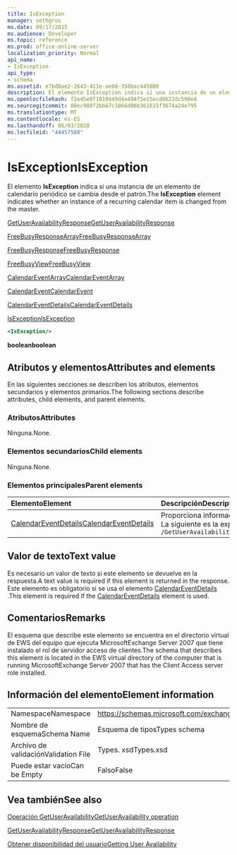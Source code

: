 ```yaml
---
title: IsException
manager: sethgros
ms.date: 09/17/2015
ms.audience: Developer
ms.topic: reference
ms.prod: office-online-server
localization_priority: Normal
api_name:
- IsException
api_type:
- schema
ms.assetid: e7bd8ae2-2643-411e-ae08-358bac445800
description: El elemento IsException indica si una instancia de un elemento de calendario periódico se cambia desde el patrón.
ms.openlocfilehash: f2e45e0f1010449d4a494f5e15ecd0b22dc598e4
ms.sourcegitcommit: 88ec988f2bb67c1866d06b361615f3674a24e795
ms.translationtype: MT
ms.contentlocale: es-ES
ms.lasthandoff: 06/03/2020
ms.locfileid: "44457588"
---
```

# <a name="isexception"></a><span data-ttu-id="2a8a2-103">IsException</span><span class="sxs-lookup"><span data-stu-id="2a8a2-103">IsException</span></span>

<span data-ttu-id="2a8a2-104">El elemento **IsException** indica si una instancia de un elemento de calendario periódico se cambia desde el patrón.</span><span class="sxs-lookup"><span data-stu-id="2a8a2-104">The **IsException** element indicates whether an instance of a recurring calendar item is changed from the master.</span></span> 
  
[<span data-ttu-id="2a8a2-105">GetUserAvailabilityResponse</span><span class="sxs-lookup"><span data-stu-id="2a8a2-105">GetUserAvailabilityResponse</span></span>](getuseravailabilityresponse.md)
  
[<span data-ttu-id="2a8a2-106">FreeBusyResponseArray</span><span class="sxs-lookup"><span data-stu-id="2a8a2-106">FreeBusyResponseArray</span></span>](freebusyresponsearray.md)
  
[<span data-ttu-id="2a8a2-107">FreeBusyResponse</span><span class="sxs-lookup"><span data-stu-id="2a8a2-107">FreeBusyResponse</span></span>](freebusyresponse.md)
  
[<span data-ttu-id="2a8a2-108">FreeBusyView</span><span class="sxs-lookup"><span data-stu-id="2a8a2-108">FreeBusyView</span></span>](freebusyview.md)
  
[<span data-ttu-id="2a8a2-109">CalendarEventArray</span><span class="sxs-lookup"><span data-stu-id="2a8a2-109">CalendarEventArray</span></span>](calendareventarray.md)
  
[<span data-ttu-id="2a8a2-110">CalendarEvent</span><span class="sxs-lookup"><span data-stu-id="2a8a2-110">CalendarEvent</span></span>](calendarevent.md)
  
[<span data-ttu-id="2a8a2-111">CalendarEventDetails</span><span class="sxs-lookup"><span data-stu-id="2a8a2-111">CalendarEventDetails</span></span>](calendareventdetails.md)
  
[<span data-ttu-id="2a8a2-112">IsException</span><span class="sxs-lookup"><span data-stu-id="2a8a2-112">IsException</span></span>](isexception.md)
  
```xml
<IsException/>
```

 <span data-ttu-id="2a8a2-113">**boolean**</span><span class="sxs-lookup"><span data-stu-id="2a8a2-113">**boolean**</span></span>
## <a name="attributes-and-elements"></a><span data-ttu-id="2a8a2-114">Atributos y elementos</span><span class="sxs-lookup"><span data-stu-id="2a8a2-114">Attributes and elements</span></span>

<span data-ttu-id="2a8a2-115">En las siguientes secciones se describen los atributos, elementos secundarios y elementos primarios.</span><span class="sxs-lookup"><span data-stu-id="2a8a2-115">The following sections describe attributes, child elements, and parent elements.</span></span>
  
### <a name="attributes"></a><span data-ttu-id="2a8a2-116">Atributos</span><span class="sxs-lookup"><span data-stu-id="2a8a2-116">Attributes</span></span>

<span data-ttu-id="2a8a2-117">Ninguna.</span><span class="sxs-lookup"><span data-stu-id="2a8a2-117">None.</span></span>
  
### <a name="child-elements"></a><span data-ttu-id="2a8a2-118">Elementos secundarios</span><span class="sxs-lookup"><span data-stu-id="2a8a2-118">Child elements</span></span>

<span data-ttu-id="2a8a2-119">Ninguna.</span><span class="sxs-lookup"><span data-stu-id="2a8a2-119">None.</span></span>
  
### <a name="parent-elements"></a><span data-ttu-id="2a8a2-120">Elementos principales</span><span class="sxs-lookup"><span data-stu-id="2a8a2-120">Parent elements</span></span>

|<span data-ttu-id="2a8a2-121">**Elemento**</span><span class="sxs-lookup"><span data-stu-id="2a8a2-121">**Element**</span></span>|<span data-ttu-id="2a8a2-122">**Descripción**</span><span class="sxs-lookup"><span data-stu-id="2a8a2-122">**Description**</span></span>|
|:-----|:-----|
|[<span data-ttu-id="2a8a2-123">CalendarEventDetails</span><span class="sxs-lookup"><span data-stu-id="2a8a2-123">CalendarEventDetails</span></span>](calendareventdetails.md) <br/> |<span data-ttu-id="2a8a2-124">Proporciona información adicional acerca de un evento de calendario.</span><span class="sxs-lookup"><span data-stu-id="2a8a2-124">Provides additional information about a calendar event.</span></span>  <br/> <span data-ttu-id="2a8a2-125">La siguiente es la expresión XPath 2,0 a este elemento:</span><span class="sxs-lookup"><span data-stu-id="2a8a2-125">The following is the XPath 2.0 expression to this element:</span></span>  <br/>  `/GetUserAvailabilityResponse/FreeBusyResponseArray/FreeBusyResponse/FreeBusyView/CalendarEventArray/CalendarEvent[i]/CalendarEventDetails` <br/> |
   
## <a name="text-value"></a><span data-ttu-id="2a8a2-126">Valor de texto</span><span class="sxs-lookup"><span data-stu-id="2a8a2-126">Text value</span></span>

<span data-ttu-id="2a8a2-127">Es necesario un valor de texto si este elemento se devuelve en la respuesta.</span><span class="sxs-lookup"><span data-stu-id="2a8a2-127">A text value is required if this element is returned in the response.</span></span> <span data-ttu-id="2a8a2-128">Este elemento es obligatorio si se usa el elemento [CalendarEventDetails](calendareventdetails.md) .</span><span class="sxs-lookup"><span data-stu-id="2a8a2-128">This element is required if the [CalendarEventDetails](calendareventdetails.md) element is used.</span></span> 
  
## <a name="remarks"></a><span data-ttu-id="2a8a2-129">Comentarios</span><span class="sxs-lookup"><span data-stu-id="2a8a2-129">Remarks</span></span>

<span data-ttu-id="2a8a2-130">El esquema que describe este elemento se encuentra en el directorio virtual de EWS del equipo que ejecuta MicrosoftExchange Server 2007 que tiene instalado el rol de servidor acceso de clientes.</span><span class="sxs-lookup"><span data-stu-id="2a8a2-130">The schema that describes this element is located in the EWS virtual directory of the computer that is running MicrosoftExchange Server 2007 that has the Client Access server role installed.</span></span>
  
## <a name="element-information"></a><span data-ttu-id="2a8a2-131">Información del elemento</span><span class="sxs-lookup"><span data-stu-id="2a8a2-131">Element information</span></span>

|||
|:-----|:-----|
|<span data-ttu-id="2a8a2-132">Namespace</span><span class="sxs-lookup"><span data-stu-id="2a8a2-132">Namespace</span></span>  <br/> |https://schemas.microsoft.com/exchange/services/2006/types  <br/> |
|<span data-ttu-id="2a8a2-133">Nombre de esquema</span><span class="sxs-lookup"><span data-stu-id="2a8a2-133">Schema Name</span></span>  <br/> |<span data-ttu-id="2a8a2-134">Esquema de tipos</span><span class="sxs-lookup"><span data-stu-id="2a8a2-134">Types schema</span></span>  <br/> |
|<span data-ttu-id="2a8a2-135">Archivo de validación</span><span class="sxs-lookup"><span data-stu-id="2a8a2-135">Validation File</span></span>  <br/> |<span data-ttu-id="2a8a2-136">Types. xsd</span><span class="sxs-lookup"><span data-stu-id="2a8a2-136">Types.xsd</span></span>  <br/> |
|<span data-ttu-id="2a8a2-137">Puede estar vacío</span><span class="sxs-lookup"><span data-stu-id="2a8a2-137">Can be Empty</span></span>  <br/> |<span data-ttu-id="2a8a2-138">Falso</span><span class="sxs-lookup"><span data-stu-id="2a8a2-138">False</span></span>  <br/> |
   
## <a name="see-also"></a><span data-ttu-id="2a8a2-139">Vea también</span><span class="sxs-lookup"><span data-stu-id="2a8a2-139">See also</span></span>



[<span data-ttu-id="2a8a2-140">Operación GetUserAvailability</span><span class="sxs-lookup"><span data-stu-id="2a8a2-140">GetUserAvailability operation</span></span>](getuseravailability-operation.md)
  
[<span data-ttu-id="2a8a2-141">GetUserAvailabilityResponse</span><span class="sxs-lookup"><span data-stu-id="2a8a2-141">GetUserAvailabilityResponse</span></span>](getuseravailabilityresponse.md)


[<span data-ttu-id="2a8a2-142">Obtener disponibilidad del usuario</span><span class="sxs-lookup"><span data-stu-id="2a8a2-142">Getting User Availability</span></span>](https://msdn.microsoft.com/library/d4133fcb-9b0f-4e6b-aadf-a389da83516a%28Office.15%29.aspx)

